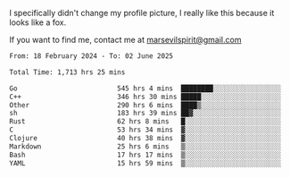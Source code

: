 I specifically didn't change my profile picture, I really like this because it looks like a fox.

If you want to find me, contact me at marsevilspirit@gmail.com

<!--START_SECTION:waka-->

```txt
From: 18 February 2024 - To: 02 June 2025

Total Time: 1,713 hrs 25 mins

Go                         545 hrs 4 mins  ████████░░░░░░░░░░░░░░░░░   31.81 %
C++                        346 hrs 30 mins █████░░░░░░░░░░░░░░░░░░░░   20.22 %
Other                      290 hrs 6 mins  ████▒░░░░░░░░░░░░░░░░░░░░   16.93 %
sh                         183 hrs 39 mins ██▓░░░░░░░░░░░░░░░░░░░░░░   10.72 %
Rust                       62 hrs 8 mins   █░░░░░░░░░░░░░░░░░░░░░░░░   03.63 %
C                          53 hrs 34 mins  ▓░░░░░░░░░░░░░░░░░░░░░░░░   03.13 %
Clojure                    40 hrs 38 mins  ▓░░░░░░░░░░░░░░░░░░░░░░░░   02.37 %
Markdown                   25 hrs 6 mins   ▒░░░░░░░░░░░░░░░░░░░░░░░░   01.47 %
Bash                       17 hrs 17 mins  ▒░░░░░░░░░░░░░░░░░░░░░░░░   01.01 %
YAML                       15 hrs 59 mins  ▒░░░░░░░░░░░░░░░░░░░░░░░░   00.93 %
```

<!--END_SECTION:waka-->

